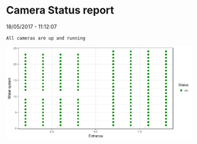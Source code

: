 Camera Status report
================
18/05/2017 - 11:12:07

    All cameras are up and running

![](camreport_files/figure-markdown_github/unnamed-chunk-2-1.png)
